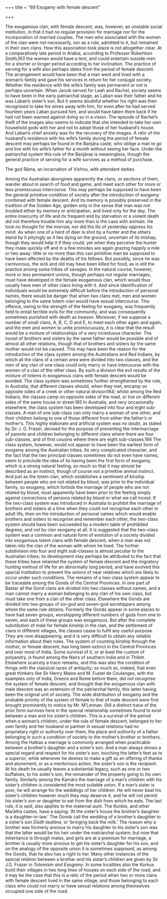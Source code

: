 +++
title = "69 Exogamy with female descent"

+++

The exogamous clan, with female descent, was, however, an unstable social institution, in that it had no regular provision for marriage nor for the incorporation of married couples. The men who associated with the women of the clan were not necessarily, nor as a rule, admitted to it, but remained in their own clans. How this association took place is not altogether clear. At a comparatively late period in Arabia, according to Professor Robertson Smith,163 the woman would have a tent, and could entertain outside men for a shorter or longer period according to her inclination. The practice of serving for a wife also perhaps dates from the period of female descent. The arrangement would have been that a man went and lived with a woman’s family and gave his services in return for her conjugal society. Whether the residence with the wife’s family was permanent or not is perhaps uncertain. When Jacob served for Leah and Rachel, society seems to have been in the early patriarchal stage, as Laban was their father and he was Laban’s sister’s son. But it seems doubtful whether his right was then recognised to take his wives away with him, for even after he had served fourteen years Laban pursued him, and would have taken them back if he had not been warned against doing so in a vision. The episode of Rachel’s theft of the images also seems to indicate that she intended to take her own household gods with her and not to adopt those of her husband’s house. And Laban’s chief anxiety was for the recovery of the images. A relic of the husband’s residence with his wife’s family during the period of female descent may perhaps be found in the Banjāra caste, who oblige a man to go and live with his wife’s father for a month without seeing her face. Under the patriarchal system this rule of the Banjāras is meaningless, though the general practice of serving for a wife survives as a method of purchase. 

The god Rāma, an incarnation of Vishnu, with attendant deities

Among the Australian aborigines apparently the clans, or sections of them, wander about in search of food and game, and meet each other for more or less promiscuous intercourse. This may perhaps be supposed to have been the general primitive condition of society after the introduction of exogamy combined with female descent. And its memory is possibly preserved in the tradition of the Golden Age, golden only in the sense that man was not troubled either by memory or anticipation, and lived only for the day. The entire insecurity of life and its frequent end by starvation or a violent death did not therefore trouble him any more than is the case with animals. He took no thought for the morrow, nor did the ills of yesterday oppress his mind. As when one of a herd of deer is shot by a hunter and the others stand by it pityingly as it lies dying on the ground, uncertain of its mishap, though they would help it if they could; yet when they perceive the hunter they make quickly off and in a few minutes are again grazing happily a mile or two away: little or no more than this can primitive man be supposed to have been affected by the deaths of his fellows. But possibly, since he was carnivorous, the sick and old may have been killed for food, as is still the practice among some tribes of savages. In the natural course, however, more or less permanent unions, though perhaps not regular marriages, must have developed in the female exogamous clan, which would thus usually have men of other clans living with it. And since identification of individuals would be extremely difficult before the introduction of personal names, there would be danger that when two clans met, men and women belonging to the same totem-clan would have sexual intercourse. This offence, owing to the strength of the feeling for exogamy, was frequently held to entail terrible evils for the community, and was consequently sometimes punished with death as treason. Moreover, if we suppose a number of small clans, A, B, C, D and E, to meet each other again and again, and the men and women to unite promiscuously, it is clear that the result would be a mixture of relationships of a very incestuous character. The incest of brothers and sisters by the same father would be possible and of almost all other relations, though that of brothers and sisters by the same mother would not be caused. This may have been the reason for the introduction of the class system among the Australians and Red Indians, by which all the clans of a certain area were divided into two classes, and the men of any clan of one class could only marry or have intercourse with the women of a clan of the other class. By such a division the evil results of the mixture of totems in exogamous clans with female descent would be avoided. The class system was sometimes further strengthened by the rule, in Australia, that different classes should, when they met, encamp on opposite sides of a creek or other natural division164; whilst among the Red Indians, the classes camp on opposite sides of the road, or live on different sides of the same house or street.165 In Australia, and very occasionally elsewhere, the class system has been developed into four and eight sub-classes. A man of one sub-class can only marry a woman of one other, and their children belong to one of those different from either the father’s or mother’s. This highly elaborate and artificial system was no doubt, as stated by Sir J. G. Frazer, devised for the purpose of preventing the intermarriage of parents and children belonging to different clans where there are four sub-classes, and of first cousins where there are eight sub-classes.166 The class system, however, would not appear to have been the earliest form of exogamy among the Australian tribes. Its very complicated character, and the fact that the two principal classes sometimes do not even have names, seem to preclude the idea of its having been the first form of exogamy, which is a strong natural feeling, so much so that it may almost be described as an instinct, though of course not a primitive animal instinct. And just as the totem clan, which establishes a sentiment of kinship between people who are not related by blood, was prior to the individual family, so exogamy, which forbids the marriage of people who are not related by blood, must apparently have been prior to the feeling simply against connections of persons related by blood or what we call incest. If the two-class system was introduced in Australia to prohibit the marriage of brothers and sisters at a time when they could not recognise each other in adult life, then on the introduction of personal names which would enable brothers and sisters to recognise and remember each other, the two-class system should have been succeeded by a modern table of prohibited degrees, and not by clan exogamy at all. It is suggested that the two-class system was a common and natural form of evolution of a society divided into exogamous totem clans with female descent, when a man was not taken into the clan of the woman with whom he lived. The further subdivision into four and eight sub-classes is almost peculiar to the Australian tribes; its development may perhaps be attributed to the fact that these tribes have retained the system of female descent and the migratory hunting method of life for an abnormally long period, and have evolved this special institution to prevent the unions of near relatives which are likely to occur under such conditions. The remains of a two-class system appear to be traceable among the Gonds of the Central Provinces. In one part of Bastar all the Gond clans are divided into two classes without names, and a man cannot marry a woman belonging to any clan of his own class, but must take one from a clan of the other class. Elsewhere the Gonds are divided into two groups of six-god and seven-god worshippers among whom the same rule obtains. Formerly the Gonds appear in some places to have had seven groups, worshipping different numbers of gods from one to seven, and each of these groups was exogamous. But after the complete substitution of male for female kinship in the clan, and the settlement of clans in different villages, the classes cease to fulfil any useful purpose. They are now disappearing, and it is very difficult to obtain any reliable information about their rules. The system of counting kinship through the mother, or female descent, has long been extinct in the Central Provinces and over most of India. Some survival of it, or at least the custom of polyandry, is found among the Nairs of southern India and in Thibet. Elsewhere scarcely a trace remains, and this was also the condition of things with the classical races of antiquity; so much so, indeed, that even great thinkers like Sir Henry Maine and M. Fustel de Coulanges, with the examples only of India, Greece and Rome before them, did not recognise the system of female descent, and thought that the exogamous clan with male descent was an extension of the patriarchal family, this latter having been the original unit of society. The wide distribution of exogamy and the probable priority of the system of female to that of male descent were first brought prominently to notice by Mr. M’Lennan. Still a distinct trace of the prior form survives here in the special relationship sometimes found to exist between a man and his sister’s children. This is a survival of the period when a woman’s children, under the rule of female descent, belonged to her own family and her husband or partner in sexual relations had no proprietary right or authority over them, the place and authority of a father belonging in such a condition of society to the mother’s brother or brothers. Among the Halbas a marriage is commonly arranged when practicable between a brother’s daughter and a sister’s son. And a man always shows a special regard and respect for his sister’s son, touching the latter’s feet as to a superior, while whenever he desires to make a gift as an offering of thanks and atonement, or as a meritorious action, the sister’s son is the recipient. At his death he usually leaves a substantial legacy, such as one or two buffaloes, to his sister’s son, the remainder of the property going to his own family. Similarly among the Kamārs the marriage of a man’s children with his sister’s children is considered the most suitable union. If a man’s sister is poor, he will arrange for the weddings of her children. He will never beat his sister’s children however much they may deserve it, and he will not permit his sister’s son or daughter to eat from the dish from which he eats. The last rule, it is said, also applies to the maternal aunt. The Kunbis, and other Marātha castes, have a saying: ‘At the sister’s house the brother’s daughter is a daughter-in-law.’ The Gonds call the wedding of a brother’s daughter to a sister’s son *Dūdh lautāna*, or ‘bringing back the milk.’ The reason why a brother was formerly anxious to marry his daughter to his sister’s son was that the latter would be his heir under the matriarchal system; but now that inheritance is through males, and girls are at a premium for marriage, a brother is usually more anxious to get his sister’s daughter for his son, and on the analogy of the opposite union it is sometimes supposed, as among the Gonds, that he also has a right to her. Many other instances of the special relation between a brother and his sister’s children are given by Sir J.G. Frazer in *Totemism and Exogamy*. In some localities also the Korkus build their villages in two long lines of houses on each side of the road, and it may be the case that this is a relic of the period when two or more clans with female descent lived in the same village, and those belonging to each class who could not marry or have sexual relations among themselves occupied one side of the road. 

